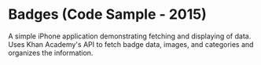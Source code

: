 Badges (Code Sample - 2015)
====================

A simple iPhone application demonstrating fetching and displaying of data. Uses Khan Academy's API to fetch badge data, images, and categories and organizes the information.